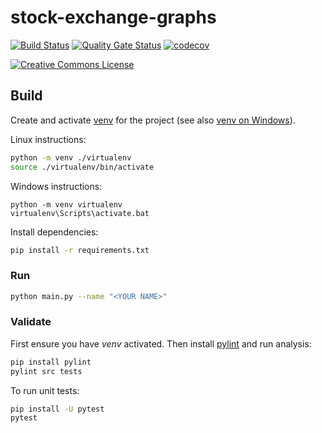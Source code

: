 # stock-exchange-graphs

[![Build Status](https://travis-ci.org/wiiitek/stock-exchange-graphs.svg?branch=master)](https://travis-ci.org/github/wiiitek/stock-exchange-graphs)
[![Quality Gate Status](https://sonarcloud.io/api/project_badges/measure?project=wiiitek_stock-exchange-graphs&metric=alert_status)](https://sonarcloud.io/dashboard?id=wiiitek_stock-exchange-graphs)
[![codecov](https://codecov.io/gh/wiiitek/stock-exchange-graphs/branch/master/graph/badge.svg)](https://codecov.io/gh/wiiitek/stock-exchange-graphs)

[![Creative Commons License](https://i.creativecommons.org/l/by-nc/4.0/88x31.png)](http://creativecommons.org/licenses/by-nc/4.0/)  

## Build

Create and activate [venv] for the project (see also [venv on Windows]).

Linux instructions:

```bash
python -m venv ./virtualenv
source ./virtualenv/bin/activate
```

Windows instructions:

```
python -m venv virtualenv
virtualenv\Scripts\activate.bat
```

Install dependencies:

```bash
pip install -r requirements.txt
```

### Run

```bash
python main.py --name "<YOUR NAME>"
```

### Validate

First ensure you have *venv* activated. Then install [pylint] and run analysis:

```bash
pip install pylint
pylint src tests
```

To run unit tests:

```bash
pip install -U pytest
pytest
```

[venv]: https://www.techcoil.com/blog/how-to-install-python3-venv-on-ubuntu-16-04/
[venv on Windows]: https://mothergeo-py.readthedocs.io/en/latest/development/how-to/venv-win.html
[pylint]: https://www.pylint.org/
